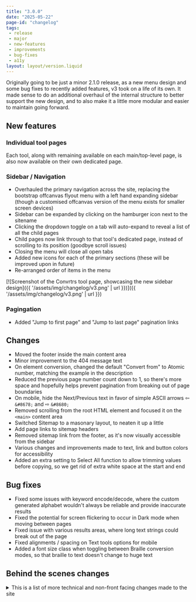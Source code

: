 ```yaml
---
title: "3.0.0"
date: "2025-05-22"
page-id: "changelog"
tags: 
 - release
 - major
 - new-features
 - improvements
 - bug-fixes
 - a11y
layout: layout/version.liquid
---
```

Originally going to be just a minor 2.1.0 release, as a new menu design and some bug fixes to recently added features, v3 took on a life of its own. It made sense to do an additional overhaul of the internal structure to better support the new design, and to also make it a little more modular and easier to maintain going forward. 

## New features
### Individual tool pages
Each tool, along with remaining available on each main/top-level page, is also now available on their own dedicated page. 

### Sidebar / Navigation
- Overhauled the primary navigation across the site, replacing the bootstrap offcanvas flyout menu with a left hand expanding sidebar (though a customised offcanvas version of the menu exists for smaller screen devices)
- Sidebar can be expanded by clicking on the hamburger icon next to the sitename
- Clicking the dropdown toggle on a tab will auto-expand to reveal a list of all the child pages
- Child pages now link through to that tool's dedicated page, instead of scrolling to its position (goodbye scroll issues)
- Closing the menu will close all open tabs
- Added new icons for each of the primary sections (these will be improved upon in future)
- Re-arranged order of items in the menu

[![Screenshot of the Convrtrs tool page, showcasing the new sidebar design]({{ '/assets/img/changelog/v3.png' | url }})]({{ '/assets/img/changelog/v3.png' | url }})

### Pagingation
- Added "Jump to first page" and "Jump to last page" pagination links

## Changes
- Moved the footer inside the main content area
- Minor improvement to the 404 message text
- On element conversion, changed the default "Convert from" to Atomic number, matching the example in the description
- Reduced the previous page number count down to 1, so there's more space and hopefully helps prevent pagination from breaking out of page boundaries
- On mobile, hide the Next/Previous text in favor of simple ASCII arrows ⇦ `&#8678;` and ⇨ `&#8680;`
- Removed scrolling from the root HTML element and focused it on the `<main>` content area
- Switched Sitemap to a masonary layout, to neaten it up a little
- Add page links to sitemap headers
- Removed sitemap link from the footer, as it's now visually accessible from the sidebar
- Various changes and improvements made to text, link and button colors for accessibility
- Added an extra setting to Select All function to allow trimming values before copying, so we get rid of extra white space at the start and end

## Bug fixes
- Fixed some issues with keyword encode/decode, where the custom generated alphabet wouldn't always be reliable and provide inaccurate results
- Fixed the potential for screen flickering to occur in Dark mode when moving between pages
- Fixed issue with various results areas, where long text strings could break out of the page
- Fixed alignments / spacing on Text tools options for mobile
- Added a font size class when toggling between Braille conversion modes, so that braille to text doesn't change to huge text

## Behind the scenes changes
<details>
<summary>This is a list of more technical and non-front facing changes made to the site  </summary>

### BTS - New features
- Added dynamic(-ish) import for JS files on all Pages, this way when the pages are included in the main landing page, they'll all come with the necessary functionality

### BTS - Changes
- Moved pagination into its own separate component file, so it can be re-used elsewhere
- Updated Bootstrap core js to 5.3.3
- Created individual mjs files for each tool event and functions
- Reduced the number of scripts loaded on a each page, additionally only loading in the scripts and functions necessary for that tool
- Updated all scripts to output functions to the window object, making them web console accessible/usable
- Cleaned up Braille conversion function with some tidier code changes
- Set "braille" to be the default mode so it doesn't need to be explicitly passed
- Moved Changelog files to sub-folder

### BTS - Bug fixes
- Fixed issue with tag filter where it had the potential to expose other site assets/pages
- Fixed some sass compiler warnings
</details>